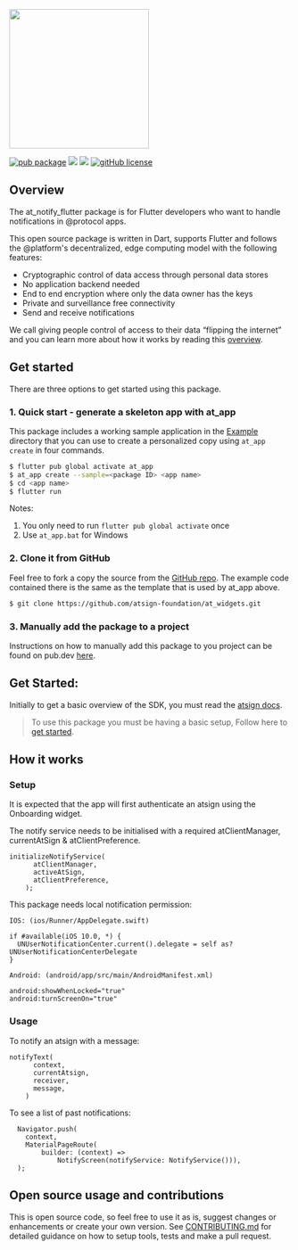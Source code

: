 <img width=250px src="https://atsign.dev/assets/img/@platform_logo_grey.svg?sanitize=true">


[![pub package](https://img.shields.io/pub/v/at_notify_flutter)](https://pub.dev/packages/at_notify_flutter) [![](https://img.shields.io/static/v1?label=Backend&message=@Platform&color=<COLOR>)](https://atsign.dev) [![](https://img.shields.io/static/v1?label=Publisher&message=The%20@%20Company&color=F05E3E)](https://atsign.com) [![gitHub license](https://img.shields.io/badge/license-BSD3-blue.svg)](./LICENSE)

## Overview

The at_notify_flutter package is for Flutter developers who want to handle notifications in @protocol apps.

This open source package is written in Dart, supports Flutter and follows the @‎platform's decentralized, edge computing model with the following features: 
- Cryptographic control of data access through personal data stores
- No application backend needed
- End to end encryption where only the data owner has the keys
- Private and surveillance free connectivity
- Send and receive notifications

We call giving people control of access to their data “flipping the internet” and you can learn more about how it works by reading this
[overview](https://atsign.dev/docs/overview/).

## Get started
There are three options to get started using this package.

### 1. Quick start - generate a skeleton app with at_app
This package includes a working sample application in the [Example](https://github.com/atsign-foundation/at_widgets/tree/trunk/at_notify_flutter/example) directory that you can use to create a personalized copy using ```at_app create``` in four commands.

```sh
$ flutter pub global activate at_app 
$ at_app create --sample=<package ID> <app name> 
$ cd <app name>
$ flutter run
```
Notes: 
1. You only need to run ```flutter pub global activate``` once
2. Use ```at_app.bat``` for Windows


### 2. Clone it from GitHub
<!---
Make sure to edit the link below to refer to your package repo.
-->
Feel free to fork a copy the source from the [GitHub repo](https://github.com/atsign-foundation/at_widgets). The example code contained there is the same as the template that is used by at_app above.

```sh
$ git clone https://github.com/atsign-foundation/at_widgets.git
```

### 3. Manually add the package to a project

Instructions on how to manually add this package to you project can be found on pub.dev [here](https://pub.dev/packages/at_notify_flutter/install).

## Get Started:

Initially to get a basic overview of the SDK, you must read the [atsign docs](https://atsign.dev/docs/overview/).

> To use this package you must be having a basic setup, Follow here to [get started](https://atsign.dev/docs/get-started/setup-your-env/).


## How it works

### Setup

It is expected that the app will first authenticate an atsign using the Onboarding widget.

The notify service needs to be initialised with a required atClientManager, 
currentAtSign & atClientPreference.

```
initializeNotifyService(
      atClientManager,
      activeAtSign,
      atClientPreference,
    );
```

This package needs local notification permission:

`IOS: (ios/Runner/AppDelegate.swift)`

```
if #available(iOS 10.0, *) {
  UNUserNotificationCenter.current().delegate = self as? UNUserNotificationCenterDelegate
}
```

`Android: (android/app/src/main/AndroidManifest.xml)`

```
android:showWhenLocked="true"
android:turnScreenOn="true"
```

### Usage

To notify an atsign with a message:
```
notifyText(
      context,
      currentAtsign,
      receiver,
      message,
    )
```

To see a list of past notifications:
```
  Navigator.push(
    context,
    MaterialPageRoute(
        builder: (context) =>
            NotifyScreen(notifyService: NotifyService())),
  );
```

## Open source usage and contributions
This is open source code, so feel free to use it as is, suggest changes or enhancements or create your own version. See [CONTRIBUTING.md](https://github.com/atsign-foundation/at_widgets/blob/trunk/CONTRIBUTING.md) for detailed guidance on how to setup tools, tests and make a pull request.
